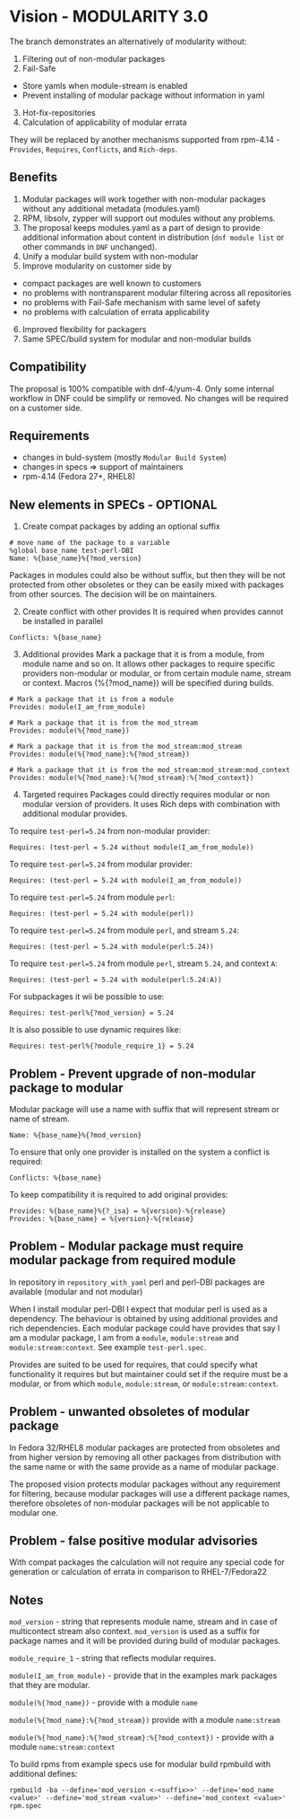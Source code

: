 Vision - MODULARITY 3.0
=======================

The branch demonstrates an alternatively of modularity without:
1. Filtering out of non-modular packages
2. Fail-Safe
 - Store yamls when module-stream is enabled
 - Prevent installing of modular package without information in yaml
3. Hot-fix-repositories
4. Calculation of applicability of modular errata

They will be replaced by another mechanisms supported from rpm-4.14 - `Provides`, `Requires`,
`Conflicts`, and `Rich-deps`.

Benefits
--------

1. Modular packages will work together with non-modular packages without any additional
metadata (modules.yaml)
2. RPM, libsolv, zypper will support out modules without any problems.
3. The proposal keeps modules.yaml as a part of design to provide additional information about
content in distribution (`dnf module list` or other commands in `DNF` unchanged).
4. Unify a modular build system with non-modular
5. Improve modularity on customer side by
 - compact packages are well known to customers
 - no problems with nontransparent modular filtering across all repositories
 - no problems with Fail-Safe mechanism with same level of safety
 - no problems with calculation of errata applicability
6. Improved flexibility for packagers
7. Same SPEC/build system for modular and non-modular builds

Compatibility
-------------
The proposal is 100% compatible with dnf-4/yum-4. Only some internal workflow in DNF could be
simplify or removed.
No changes will be required on a customer side.

Requirements
------------

 - changes in buld-system (mostly `Modular Build System`)
 - changes in specs => support of maintainers
 - rpm-4.14 (Fedora 27+, RHEL8)

New elements in SPECs - OPTIONAL
--------------------------------

1. Create compat packages by adding an optional suffix
```
# move name of the package to a variable
%global base_name test-perl-DBI
Name: %{base_name}%{?mod_version}
```
Packages in modules could also be without suffix, but then they will be not protected from other
obsoletes or they can be easily mixed with packages from other sources. The decision will be on
maintainers.

2. Create conflict with other provides
It is required when provides cannot be installed in parallel
```
Conflicts: %{base_name}
```

3. Additional provides
Mark a package that it is from a module, from module name and so on. It allows other packages to
require specific providers non-modular or modular, or from certain module name, stream or context.
Macros (%{?mod_name}) will be specified during builds.
```
# Mark a package that it is from a module
Provides: module(I_am_from_module)

# Mark a package that it is from the mod_stream
Provides: module(%{?mod_name})

# Mark a package that it is from the mod_stream:mod_stream
Provides: module(%{?mod_name}:%{?mod_stream})

# Mark a package that it is from the mod_stream:mod_stream:mod_context
Provides: module(%{?mod_name}:%{?mod_stream}:%{?mod_context})
```

4. Targeted requires
Packages could directly requires modular or non modular version of providers. It uses Rich deps with
combination with additional modular provides.

To require  `test-perl=5.24` from non-modular provider:
```
Requires: (test-perl = 5.24 without module(I_am_from_module))
```

To require `test-perl=5.24` from modular provider:
```
Requires: (test-perl = 5.24 with module(I_am_from_module))
```

To require `test-perl=5.24` from module `perl`:
```
Requires: (test-perl = 5.24 with module(perl))
```

To require `test-perl=5.24` from module `perl`, and stream `5.24`:
```
Requires: (test-perl = 5.24 with module(perl:5.24))
```

To require `test-perl=5.24` from module `perl`, stream `5.24`, and context `A`:
```
Requires: (test-perl = 5.24 with module(perl:5.24:A))
```

For subpackages it wii be possible to use:

```
Requires: test-perl%{?mod_version} = 5.24
```

It is also possible to use dynamic requires like:
```
Requires: test-perl%{?module_require_1} = 5.24
```


Problem - Prevent upgrade of non-modular package to modular
-----------------------------------------------------------

Modular package will use a name with suffix that will represent stream or name of stream.

`Name: %{base_name}%{?mod_version}`

To ensure that only one provider is installed on the system a conflict is required:

`Conflicts: %{base_name}`

To keep compatibility it is required to add original provides:

```
Provides: %{base_name}%{?_isa} = %{version}-%{release}
Provides: %{base_name} = %{version}-%{release}
```

Problem - Modular package must require modular package from required module
----------------------------------------------------------------------------

In repository in ``repository_with_yaml`` perl and perl-DBI packages are available (modular and not
modular)

When I install modular perl-DBI I expect that modular perl is used as a dependency. The behaviour
is obtained by using additional provides and rich dependencies. Each modular package could
have provides that say I am a modular package, I am from a `module`, `module:stream` and
`module:stream:context`. See example `test-perl.spec`.

Provides are suited to be used for requires, that could specify what functionality it requires but
but maintainer could set if the require must be a modular, or from which `module`, `module:stream`,
or `module:stream:context`.  

Problem - unwanted obsoletes of modular package
-----------------------------------------------

In Fedora 32/RHEL8 modular packages are protected from obsoletes and from higher version by removing
all other packages from distribution with the same name or with the same provide as a name of
modular package.

The proposed vision protects modular packages without any requirement for filtering, because modular
packages will use a different package names, therefore obsoletes of non-modular packages will be not
applicable to modular one.

Problem - false positive modular advisories
-------------------------------------------

With compat packages the calculation will not require any special code for generation or calculation
of errata in comparison to RHEL-7/Fedora22

Notes
-----

`mod_version` - string that represents module name, stream and in case of multicontect stream also
context. `mod_version` is used as a suffix for package names and it will be provided during build
of modular packages.

`module_require_1` - string that reflects modular requires.

`module(I_am_from_module)` - provide that in the examples mark packages that they are modular.

`module(%{?mod_name})` - provide with a module `name`

`module(%{?mod_name}:%{?mod_stream})` provide with a module `name:stream`

`module(%{?mod_name}:%{?mod_stream}:%{?mod_context})` - provide with a module `name:stream:context`

To build rpms from example specs use for modular build rpmbuild with additional defines:
```
rpmbuild -ba --define='mod_version <-<suffix>>' --define='mod_name <value>' --define='mod_stream <value>' --define='mod_context <value>' rpm.spec
```
